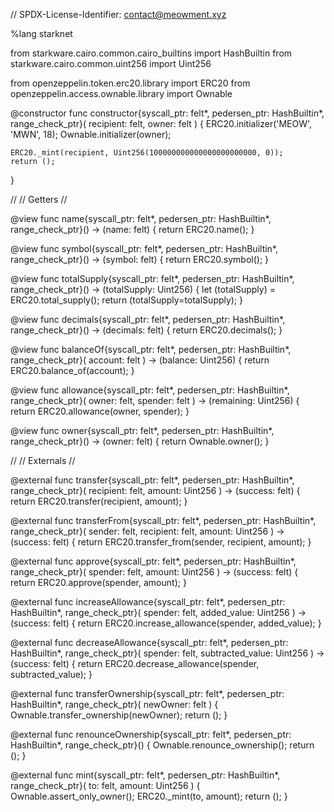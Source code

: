// SPDX-License-Identifier: contact@meowment.xyz

%lang starknet

from starkware.cairo.common.cairo_builtins import HashBuiltin
from starkware.cairo.common.uint256 import Uint256

from openzeppelin.token.erc20.library import ERC20
from openzeppelin.access.ownable.library import Ownable

@constructor
func constructor{syscall_ptr: felt*, pedersen_ptr: HashBuiltin*, range_check_ptr}(
    recipient: felt, owner: felt
) {
    ERC20.initializer('MEOW', 'MWN', 18);
    Ownable.initializer(owner);

    ERC20._mint(recipient, Uint256(100000000000000000000000, 0));
    return ();
}

//
// Getters
//

@view
func name{syscall_ptr: felt*, pedersen_ptr: HashBuiltin*, range_check_ptr}() -> (name: felt) {
    return ERC20.name();
}

@view
func symbol{syscall_ptr: felt*, pedersen_ptr: HashBuiltin*, range_check_ptr}() -> (symbol: felt) {
    return ERC20.symbol();
}

@view
func totalSupply{syscall_ptr: felt*, pedersen_ptr: HashBuiltin*, range_check_ptr}() -> (totalSupply: Uint256) {
    let (totalSupply) = ERC20.total_supply();
    return (totalSupply=totalSupply);
}

@view
func decimals{syscall_ptr: felt*, pedersen_ptr: HashBuiltin*, range_check_ptr}() -> (decimals: felt) {
    return ERC20.decimals();
}

@view
func balanceOf{syscall_ptr: felt*, pedersen_ptr: HashBuiltin*, range_check_ptr}(
    account: felt
) -> (balance: Uint256) {
    return ERC20.balance_of(account);
}

@view
func allowance{syscall_ptr: felt*, pedersen_ptr: HashBuiltin*, range_check_ptr}(
    owner: felt, spender: felt
) -> (remaining: Uint256) {
    return ERC20.allowance(owner, spender);
}

@view
func owner{syscall_ptr: felt*, pedersen_ptr: HashBuiltin*, range_check_ptr}() -> (owner: felt) {
    return Ownable.owner();
}

//
// Externals
//

@external
func transfer{syscall_ptr: felt*, pedersen_ptr: HashBuiltin*, range_check_ptr}(
    recipient: felt, amount: Uint256
) -> (success: felt) {
    return ERC20.transfer(recipient, amount);
}

@external
func transferFrom{syscall_ptr: felt*, pedersen_ptr: HashBuiltin*, range_check_ptr}(
    sender: felt, recipient: felt, amount: Uint256
) -> (success: felt) {
    return ERC20.transfer_from(sender, recipient, amount);
}

@external
func approve{syscall_ptr: felt*, pedersen_ptr: HashBuiltin*, range_check_ptr}(
    spender: felt, amount: Uint256
) -> (success: felt) {
    return ERC20.approve(spender, amount);
}

@external
func increaseAllowance{syscall_ptr: felt*, pedersen_ptr: HashBuiltin*, range_check_ptr}(
    spender: felt, added_value: Uint256
) -> (success: felt) {
    return ERC20.increase_allowance(spender, added_value);
}

@external
func decreaseAllowance{syscall_ptr: felt*, pedersen_ptr: HashBuiltin*, range_check_ptr}(
    spender: felt, subtracted_value: Uint256
) -> (success: felt) {
    return ERC20.decrease_allowance(spender, subtracted_value);
}

@external
func transferOwnership{syscall_ptr: felt*, pedersen_ptr: HashBuiltin*, range_check_ptr}(
    newOwner: felt
) {
    Ownable.transfer_ownership(newOwner);
    return ();
}

@external
func renounceOwnership{syscall_ptr: felt*, pedersen_ptr: HashBuiltin*, range_check_ptr}() {
    Ownable.renounce_ownership();
    return ();
}

@external
func mint{syscall_ptr: felt*, pedersen_ptr: HashBuiltin*, range_check_ptr}(
    to: felt, amount: Uint256
) {
    Ownable.assert_only_owner();
    ERC20._mint(to, amount);
    return ();
}
